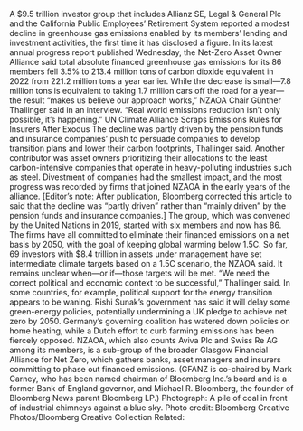 A $9.5 trillion investor group that includes Allianz SE, Legal & General Plc and the California Public Employees’ Retirement System reported a modest decline in greenhouse gas emissions enabled by its members’ lending and investment activities, the first time it has disclosed a figure.
In its latest annual progress report published Wednesday, the Net-Zero Asset Owner Alliance said total absolute financed greenhouse gas emissions for its 86 members fell 3.5% to 213.4 million tons of carbon dioxide equivalent in 2022 from 221.2 million tons a year earlier.
While the decrease is small—7.8 million tons is equivalent to taking 1.7 million cars off the road for a year—the result “makes us believe our approach works,” NZAOA Chair Günther Thallinger said in an interview. “Real world emissions reduction isn’t only possible, it’s happening.”
UN Climate Alliance Scraps Emissions Rules for Insurers After Exodus
The decline was partly driven by the pension funds and insurance companies’ push to persuade companies to develop transition plans and lower their carbon footprints, Thallinger said. Another contributor was asset owners prioritizing their allocations to the least carbon-intensive companies that operate in heavy-polluting industries such as steel. Divestment of companies had the smallest impact, and the most progress was recorded by firms that joined NZAOA in the early years of the alliance. [Editor’s note: After publication, Bloomberg corrected this article to said that the decline was “partly driven” rather than “mainly driven” by the pension funds and insurance companies.]
The group, which was convened by the United Nations in 2019, started with six members and now has 86. The firms have all committed to eliminate their financed emissions on a net basis by 2050, with the goal of keeping global warming below 1.5C. So far, 69 investors with $8.4 trillion in assets under management have set intermediate climate targets based on a 1.5C scenario, the NZAOA said.
It remains unclear when—or if—those targets will be met. “We need the correct political and economic context to be successful,” Thallinger said.
In some countries, for example, political support for the energy transition appears to be waning. Rishi Sunak’s government has said it will delay some green-energy policies, potentially undermining a UK pledge to achieve net zero by 2050. Germany’s governing coalition has watered down policies on home heating, while a Dutch effort to curb farming emissions has been fiercely opposed.
NZAOA, which also counts Aviva Plc and Swiss Re AG among its members, is a sub-group of the broader Glasgow Financial Alliance for Net Zero, which gathers banks, asset managers and insurers committing to phase out financed emissions.
(GFANZ is co-chaired by Mark Carney, who has been named chairman of Bloomberg Inc.’s board and is a former Bank of England governor, and Michael R. Bloomberg, the founder of Bloomberg News parent Bloomberg LP.)
Photograph: A pile of coal in front of industrial chimneys against a blue sky. Photo credit: Bloomberg Creative Photos/Bloomberg Creative Collection
Related: